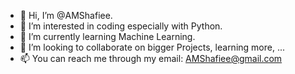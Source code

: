 - 👋 Hi, I’m @AMShafiee.
- 👀 I’m interested in coding especially with Python.
- 🌱 I’m currently learning Machine Learning.
- 💞️ I’m looking to collaborate on bigger Projects, learning more, ...
- 📫 You can reach me through my email: AMShafiee@gmail.com

<!---
AMShafiee/AMShafiee is a ✨ special ✨ repository because its `README.md` (this file) appears on your GitHub profile.
You can click the Preview link to take a look at your changes.
--->
